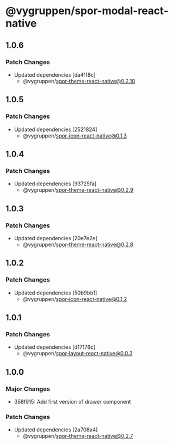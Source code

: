 # @vygruppen/spor-modal-react-native

## 1.0.6

### Patch Changes

- Updated dependencies [da41f8c]
  - @vygruppen/spor-theme-react-native@0.2.10

## 1.0.5

### Patch Changes

- Updated dependencies [2521824]
  - @vygruppen/spor-icon-react-native@0.1.3

## 1.0.4

### Patch Changes

- Updated dependencies [93725fa]
  - @vygruppen/spor-theme-react-native@0.2.9

## 1.0.3

### Patch Changes

- Updated dependencies [20e7e2e]
  - @vygruppen/spor-theme-react-native@0.2.8

## 1.0.2

### Patch Changes

- Updated dependencies [50b9bb1]
  - @vygruppen/spor-icon-react-native@0.1.2

## 1.0.1

### Patch Changes

- Updated dependencies [d17176c]
  - @vygruppen/spor-layout-react-native@0.0.3

## 1.0.0

### Major Changes

- 358f915: Add first version of drawer component

### Patch Changes

- Updated dependencies [2a708a4]
  - @vygruppen/spor-theme-react-native@0.2.7
